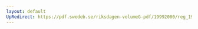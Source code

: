 ```yaml
---
layout: default
UpRedirect: https://pdf.swedeb.se/riksdagen-volumeG-pdf/19992000/reg_19992000/reg_19992000_0129.pdf
---
```

